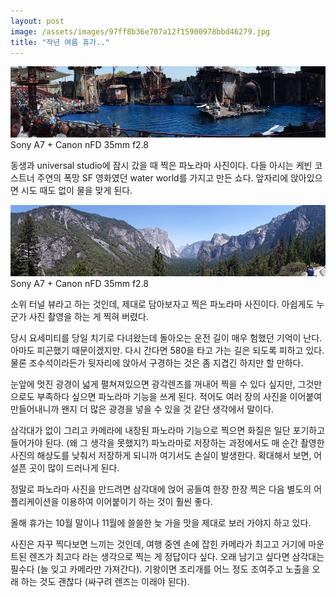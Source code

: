 ```yaml
---
layout: post
image: /assets/images/97ff8b36e707a12f15900978bbd46279.jpg
title: "작년 여름 휴가.."
---
```


![image](/assets/images/97ff8b36e707a12f15900978bbd46279.jpg)Sony A7 + Canon nFD 35mm f2.8




동생과 universal studio에 잠시 갔을 때 찍은 파노라마 사진이다. 다들 아시는 케빈 코스트너 주연의 폭망 SF 영화였던 water world를 가지고 만든 쇼다. 앞자리에 앉아있으면 시도 때도 없이 물을 맞게 된다.



![image](/assets/images/365add8ff336f6dfd8d6d50690d7af56.jpg)Sony A7 + Canon nFD 35mm f2.8


소위 터널 뷰라고 하는 것인데, 제대로 담아보자고 찍은 파노라마 사진이다. 아쉽게도 누군가 사진 촬영을 하는 게 찍혀 버렸다. 


당시 요세미티를 당일 치기로 다녀왔는데 돌아오는 운전 길이 매우 험했던 기억이 난다. 아마도 피곤했기 때문이겠지만. 다시 간다면 580을 타고 가는 길은 되도록 피하고 있다. 물론 조수석이라든가 뒷자리에 앉아서 구경하는 것은 좀 지겹긴 하지만 할 만하다. 


눈앞에 멋진 광경이 넓게 펼쳐져있으면 광각렌즈를 꺼내어 찍을 수 있다 싶지만, 그것만으로도 부족하다 싶으면 파노라마 기능을 쓰게 된다. 적어도 여러 장의 사진을 이어붙여 만들어내니까 왠지 더 많은 광경을 넣을 수 있을 것 같단 생각에서 말이다.


삼각대가 없이 그리고 카메라에 내장된 파노라마 기능으로 찍으면 화질은 일단 포기하고 들어가야 된다. (왜 그 생각을 못했지?) 파노라마로 저장하는 과정에서도 매 순간 촬영한 사진의 해상도를 낮춰서 저장하게 되니까 여기서도 손실이 발생한다. 확대해서 보면, 어설픈 곳이 많이 드러나게 된다.


정말로 파노라마 사진을 만드려면 삼각대에 얹어 공들여 한장 한장 찍은 다음 별도의 어플리케이션을 이용하여 이어붙이기 하는 것이 훨씬 좋다. 


올해 휴가는 10월 말이나 11월에 쓸쓸한 늦 가을 맛을 제대로 보러 가야지 하고 있다. 


사진은 자꾸 찍다보면 느끼는 것인데, 여행 중엔 손에 잡힌 카메라가 최고고 거기에 마운트된 렌즈가 최고다 라는 생각으로 찍는 게 정답이다 싶다. 오래 남기고 싶다면 삼각대는 필수다 (늘 잊고 카메라만 가져간다). 기왕이면 조리개를 어느 정도 조여주고 노출을 오래 하는 것도 괜찮다 (싸구려 렌즈는 이래야 된다).





